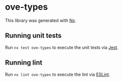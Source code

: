 # ove-types

This library was generated with [Nx](https://nx.dev).

## Running unit tests

Run `nx test ove-types` to execute the unit tests via [Jest](https://jestjs.io).

## Running lint

Run `nx lint ove-types` to execute the lint via [ESLint](https://eslint.org/).
